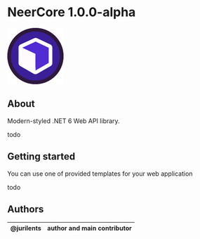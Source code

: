 # NeerCore 1.0.0-alpha

![logo](favicon.png)

## About

Modern-styled .NET 6 Web API library.

todo

## Getting started

You can use one of provided templates for your web application

todo

## Authors

| @jurilents | author and main contributor |
|------------|-----------------------------|

